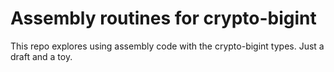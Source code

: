 # Assembly routines for crypto-bigint

This repo explores using assembly code with the crypto-bigint types. Just a draft and a toy.
